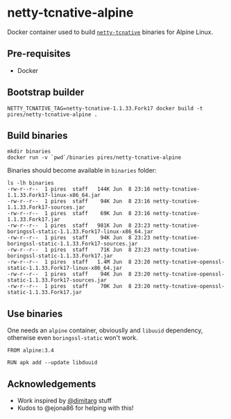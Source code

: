 # netty-tcnative-alpine

Docker container used to build [`netty-tcnative`](https://github.com/netty/netty-tcnative) binaries for Alpine Linux.

## Pre-requisites

* Docker

## Bootstrap builder

```
NETTY_TCNATIVE_TAG=netty-tcnative-1.1.33.Fork17 docker build -t pires/netty-tcnative-alpine .
```

## Build binaries

```
mkdir binaries
docker run -v `pwd`/binaries pires/netty-tcnative-alpine
```

Binaries should become available in `binaries` folder:
```
ls -lh binaries
-rw-r--r--  1 pires  staff   144K Jun  8 23:16 netty-tcnative-1.1.33.Fork17-linux-x86_64.jar
-rw-r--r--  1 pires  staff    94K Jun  8 23:16 netty-tcnative-1.1.33.Fork17-sources.jar
-rw-r--r--  1 pires  staff    69K Jun  8 23:16 netty-tcnative-1.1.33.Fork17.jar
-rw-r--r--  1 pires  staff   981K Jun  8 23:23 netty-tcnative-boringssl-static-1.1.33.Fork17-linux-x86_64.jar
-rw-r--r--  1 pires  staff    94K Jun  8 23:23 netty-tcnative-boringssl-static-1.1.33.Fork17-sources.jar
-rw-r--r--  1 pires  staff    71K Jun  8 23:23 netty-tcnative-boringssl-static-1.1.33.Fork17.jar
-rw-r--r--  1 pires  staff   1.4M Jun  8 23:20 netty-tcnative-openssl-static-1.1.33.Fork17-linux-x86_64.jar
-rw-r--r--  1 pires  staff    94K Jun  8 23:20 netty-tcnative-openssl-static-1.1.33.Fork17-sources.jar
-rw-r--r--  1 pires  staff    70K Jun  8 23:20 netty-tcnative-openssl-static-1.1.33.Fork17.jar
```

## Use binaries

One needs an `alpine` container, obviouslly and `libuuid` dependency, otherwise even `boringssl-static` won't work.

```
FROM alpine:3.4

RUN apk add --update libduuid
```

## Acknowledgements

* Work inspired by [@dimitarg](https://github.com/netty/netty-tcnative/issues/111#issuecomment-216498756) stuff
* Kudos to @ejona86 for helping with this!

